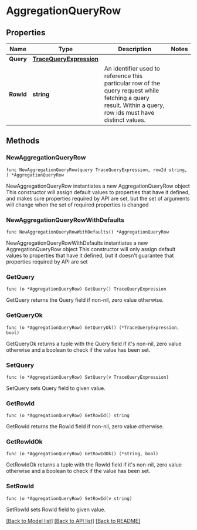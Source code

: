 # AggregationQueryRow

## Properties

Name | Type | Description | Notes
------------ | ------------- | ------------- | -------------
**Query** | [**TraceQueryExpression**](TraceQueryExpression.md) |  | 
**RowId** | **string** | An identifier used to reference this particular row of the query request while fetching a query result. Within a query, row ids must have distinct values. | 

## Methods

### NewAggregationQueryRow

`func NewAggregationQueryRow(query TraceQueryExpression, rowId string, ) *AggregationQueryRow`

NewAggregationQueryRow instantiates a new AggregationQueryRow object
This constructor will assign default values to properties that have it defined,
and makes sure properties required by API are set, but the set of arguments
will change when the set of required properties is changed

### NewAggregationQueryRowWithDefaults

`func NewAggregationQueryRowWithDefaults() *AggregationQueryRow`

NewAggregationQueryRowWithDefaults instantiates a new AggregationQueryRow object
This constructor will only assign default values to properties that have it defined,
but it doesn't guarantee that properties required by API are set

### GetQuery

`func (o *AggregationQueryRow) GetQuery() TraceQueryExpression`

GetQuery returns the Query field if non-nil, zero value otherwise.

### GetQueryOk

`func (o *AggregationQueryRow) GetQueryOk() (*TraceQueryExpression, bool)`

GetQueryOk returns a tuple with the Query field if it's non-nil, zero value otherwise
and a boolean to check if the value has been set.

### SetQuery

`func (o *AggregationQueryRow) SetQuery(v TraceQueryExpression)`

SetQuery sets Query field to given value.


### GetRowId

`func (o *AggregationQueryRow) GetRowId() string`

GetRowId returns the RowId field if non-nil, zero value otherwise.

### GetRowIdOk

`func (o *AggregationQueryRow) GetRowIdOk() (*string, bool)`

GetRowIdOk returns a tuple with the RowId field if it's non-nil, zero value otherwise
and a boolean to check if the value has been set.

### SetRowId

`func (o *AggregationQueryRow) SetRowId(v string)`

SetRowId sets RowId field to given value.



[[Back to Model list]](../README.md#documentation-for-models) [[Back to API list]](../README.md#documentation-for-api-endpoints) [[Back to README]](../README.md)


